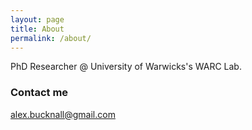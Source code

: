 ```yaml
---
layout: page
title: About
permalink: /about/
---
```


PhD Researcher @ University of Warwicks's WARC Lab.

### Contact me

[alex.bucknall@gmail.com](mailto:alex.bucknall@gmail.com)
